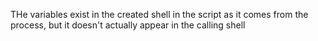 THe variables exist in the created shell in the script as it comes from the process, but it doesn't actually appear in the calling shell

